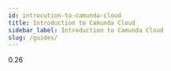```yaml
---
id: introcution-to-camunda-cloud
title: Introduction to Camunda Cloud
sidebar_label: Introduction to Camunda Cloud
slug: /guides/
---
```


0.26
